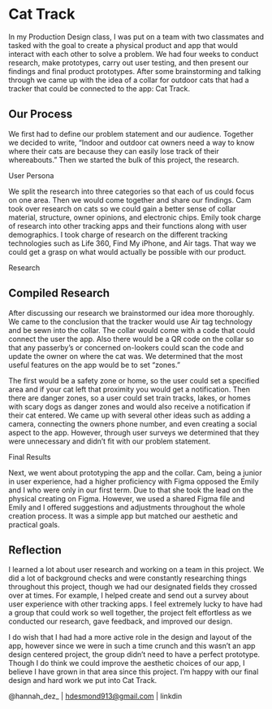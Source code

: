 # Cat Track

In my Production Design class, I was put on a team with two classmates and tasked with the goal to create a physical product and app that would interact with each other to solve a problem. We had four weeks to conduct research, make prototypes, carry out user testing, and then present our findings and final product prototypes. After some brainstorming and talking through we came up with the idea of a collar for outdoor cats that had a tracker that could be connected to the app: Cat Track.

## Our Process

We first had to define our problem statement and our audience. Together we decided to write, “Indoor and outdoor cat owners need a way to know where their cats are because they can easily lose track of their whereabouts.” Then we started the bulk of this project, the research.

User Persona <!--caption-->

We split the research into three categories so that each of us could focus on one area. Then we would come together and share our findings. Cam took over research on cats so we could gain a better sense of collar material, structure, owner opinions, and electronic chips. Emily took charge of research into other tracking apps and their functions along with user demographics. I took charge of research on the different tracking technologies such as Life 360, Find My iPhone, and Air tags. That way we could get a grasp on what would actually be possible with our product.

Research <!--caption-->

## Compiled Research

After discussing our research we brainstormed our idea more thoroughly. We came to the conclusion that the tracker would use Air tag technology and be sewn into the collar. The collar would come with a code that could connect the user the app. Also there would be a QR code on the collar so that any passerby’s or concerned on-lookers could scan the code and update the owner on where the cat was. We determined that the most useful features on the app would be to set “zones.”
    
The first would be a safety zone or home, so the user could set a specified area and if your cat left that proximity you would get a notification. Then there are danger zones, so a user could set train tracks, lakes, or homes with scary dogs as danger zones and would also receive a notification if their cat entered. We came up with several other ideas such as adding a camera, connecting the owners phone number, and even creating a social aspect to the app. However, through user surveys we determined that they were unnecessary and didn’t fit with our problem statement.
    
Final Results<!--caption-->

Next, we went about prototyping the app and the collar. Cam, being a junior in user experience, had a higher proficiency with Figma opposed the Emily and I who were only in our first term. Due to that she took the lead on the physical creating on Figma. However, we used a shared Figma file and Emily and I offered suggestions and adjustments throughout the whole creation process. It was a simple app but matched our aesthetic and practical goals.

## Reflection

I learned a lot about user research and working on a team in this project. We did a lot of background checks and were constantly researching things throughout this project, though we had our designated fields they crossed over at times. For example, I helped create and send out a survey about user experience with other tracking apps. I feel extremely lucky to have had a group that could work so well together, the project felt effortless as we conducted our research, gave feedback, and improved our design.

I do wish that I had had a more active role in the design and layout of the app, however since we were in such a time crunch and this wasn’t an app design centered project, the group didn’t need to have a perfect prototype. Though I do think we could improve the aesthetic choices of our app, I believe I have grown in that area since this project. I’m happy with our final design and hard work we put into Cat Track.

@hannah_dez_ | hdesmond913@gmail.com | linkdin